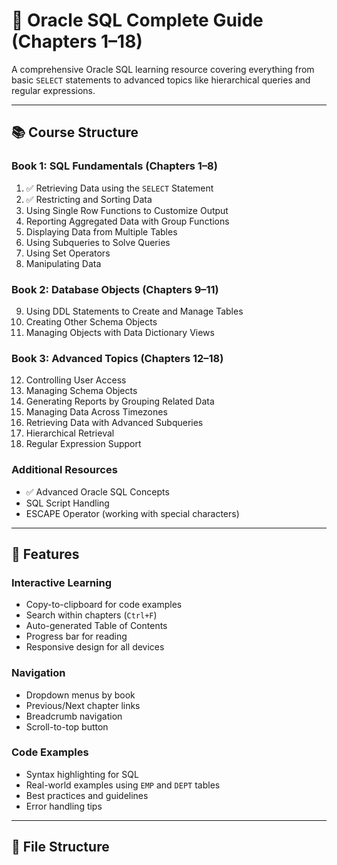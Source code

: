 # 📘 Oracle SQL Complete Guide (Chapters 1–18)

A comprehensive Oracle SQL learning resource covering everything from basic `SELECT` statements to advanced topics like hierarchical queries and regular expressions.

---

## 📚 Course Structure

### **Book 1: SQL Fundamentals (Chapters 1–8)**
1. ✅ Retrieving Data using the `SELECT` Statement  
2. ✅ Restricting and Sorting Data  
3. Using Single Row Functions to Customize Output  
4. Reporting Aggregated Data with Group Functions  
5. Displaying Data from Multiple Tables  
6. Using Subqueries to Solve Queries  
7. Using Set Operators  
8. Manipulating Data  

### **Book 2: Database Objects (Chapters 9–11)**
9. Using DDL Statements to Create and Manage Tables  
10. Creating Other Schema Objects  
11. Managing Objects with Data Dictionary Views  

### **Book 3: Advanced Topics (Chapters 12–18)**
12. Controlling User Access  
13. Managing Schema Objects  
14. Generating Reports by Grouping Related Data  
15. Managing Data Across Timezones  
16. Retrieving Data with Advanced Subqueries  
17. Hierarchical Retrieval  
18. Regular Expression Support  

### **Additional Resources**
- ✅ Advanced Oracle SQL Concepts  
- SQL Script Handling  
- ESCAPE Operator (working with special characters)  

---

## 🚀 Features

### **Interactive Learning**
- Copy-to-clipboard for code examples  
- Search within chapters (`Ctrl+F`)  
- Auto-generated Table of Contents  
- Progress bar for reading  
- Responsive design for all devices  

### **Navigation**
- Dropdown menus by book  
- Previous/Next chapter links  
- Breadcrumb navigation  
- Scroll-to-top button  

### **Code Examples**
- Syntax highlighting for SQL  
- Real-world examples using `EMP` and `DEPT` tables  
- Best practices and guidelines  
- Error handling tips  

---

## 📁 File Structure

